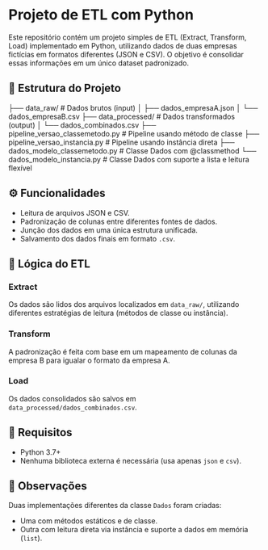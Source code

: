 # Projeto de ETL com Python

Este repositório contém um projeto simples de ETL (Extract, Transform, Load) implementado em Python, utilizando dados de duas empresas fictícias em formatos diferentes (JSON e CSV). O objetivo é consolidar essas informações em um único dataset padronizado.

## 📁 Estrutura do Projeto

├── data_raw/                # Dados brutos (input)
│   ├── dados_empresaA.json
│   └── dados_empresaB.csv
├── data_processed/          # Dados transformados (output)
│   └── dados_combinados.csv
├── pipeline_versao_classemetodo.py  # Pipeline usando método de classe
├── pipeline_versao_instancia.py      # Pipeline usando instância direta
├── dados_modelo_classemetodo.py      # Classe Dados com @classmethod
└── dados_modelo_instancia.py          # Classe Dados com suporte a lista e leitura flexível



## ⚙️ Funcionalidades

- Leitura de arquivos JSON e CSV.
- Padronização de colunas entre diferentes fontes de dados.
- Junção dos dados em uma única estrutura unificada.
- Salvamento dos dados finais em formato `.csv`.

## 🧠 Lógica do ETL

### Extract
Os dados são lidos dos arquivos localizados em `data_raw/`, utilizando diferentes estratégias de leitura (métodos de classe ou instância).

### Transform
A padronização é feita com base em um mapeamento de colunas da empresa B para igualar o formato da empresa A.

### Load
Os dados consolidados são salvos em `data_processed/dados_combinados.csv`.

## 🐍 Requisitos

- Python 3.7+
- Nenhuma biblioteca externa é necessária (usa apenas `json` e `csv`).

## 📌 Observações

Duas implementações diferentes da classe `Dados` foram criadas:
- Uma com métodos estáticos e de classe.
- Outra com leitura direta via instância e suporte a dados em memória (`list`).

